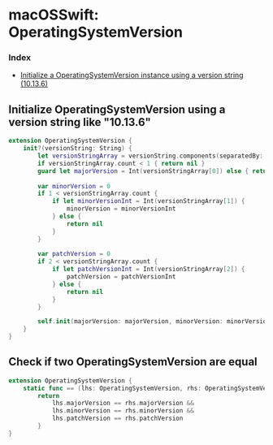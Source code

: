 # macOSSwift: OperatingSystemVersion

### Index

* [Initialize a OperatingSystemVersion instance using a version string (10.13.6)](https://github.com/erikberglund/macOSSwift/blob/master/macOSSwift_OperatingSystemVersion.md#remove-an-ssid-from-the-preferred-wireless-network-list)

## Initialize OperatingSystemVersion using a version string like "10.13.6"

```swift
extension OperatingSystemVersion {
    init?(versionString: String) {
        let versionStringArray = versionString.components(separatedBy: ".")
        if versionStringArray.count < 1 { return nil }
        guard let majorVersion = Int(versionStringArray[0]) else { return nil }
        
		var minorVersion = 0
        if 1 < versionStringArray.count {
            if let minorVersionInt = Int(versionStringArray[1]) {
                minorVersion = minorVersionInt
            } else {
                return nil
            }
        }
        
        var patchVersion = 0
        if 2 < versionStringArray.count {
            if let patchVersionInt = Int(versionStringArray[2]) {
                patchVersion = patchVersionInt
            } else {
                return nil
            }
        }

        self.init(majorVersion: majorVersion, minorVersion: minorVersion, patchVersion: patchVersion)
    }
}
```

## Check if two OperatingSystemVersion are equal

```swift
extension OperatingSystemVersion {
    static func == (lhs: OperatingSystemVersion, rhs: OperatingSystemVersion) -> Bool {
        return
            lhs.majorVersion == rhs.majorVersion &&
            lhs.minorVersion == rhs.minorVersion &&
            lhs.patchVersion == rhs.patchVersion
        }
}